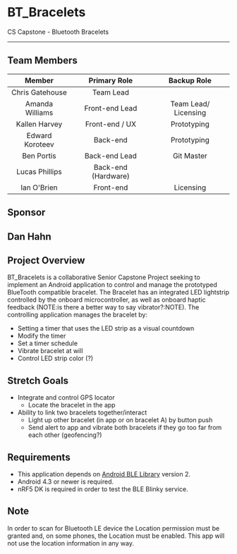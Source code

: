# BT_Bracelets

CS Capstone - Bluetooth Bracelets

---
## Team Members
|Member|Primary Role|Backup Role|
|:---:|:---:|:---:|
|Chris Gatehouse|Team Lead|
|Amanda Williams|Front-end Lead| Team Lead/ Licensing|
|Kallen Harvey|Front-end / UX|Prototyping|
|Edward Koroteev|Back-end|Prototyping|
|Ben Portis|Back-end Lead|Git Master|
|Lucas Phillips|Back-end (Hardware)|
|Ian O'Brien|Front-end|Licensing|Website|

## Sponsor
Dan Hahn
---
## Project Overview
BT_Bracelets is a collaborative Senior Capstone Project seeking to implement an Android application to control and manage the prototyped BlueTooth compatible bracelet. 
The Bracelet has an integrated LED lightstrip controlled by the onboard microcontroller, as well as onboard haptic feedback (NOTE:is there a better way to say vibrator?:NOTE).
The controlling application manages the bracelet by:
- Setting a timer that uses the LED strip as a visual countdown
- Modify the timer
- Set a timer schedule
- Vibrate bracelet at will
- Control LED strip color (?)  

## Stretch Goals
- Integrate and control GPS locator
    - Locate the bracelet in the app
- Ability to link two bracelets together/interact
    - Light up other bracelet (in app or on bracelet A) by button push
    - Send alert to app and vibrate both bracelets if they go too far from each other (geofencing?)

## Requirements

* This application depends on [Android BLE Library](https://github.com/NordicSemiconductor/Android-BLE-Library/) version 2.
* Android 4.3 or newer is required.
* nRF5 DK is required in order to test the BLE Blinky service.

## Note

In order to scan for Bluetooth LE device the Location permission must be granted and, on some phones, 
the Location must be enabled. This app will not use the location information in any way.
